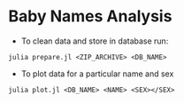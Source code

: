 # Baby Names Analysis

- To clean data and store in database run:
```
julia prepare.jl <ZIP_ARCHIVE> <DB_NAME>
```

- To plot data for a particular name and sex
```
julia plot.jl <DB_NAME> <NAME> <SEX></SEX>